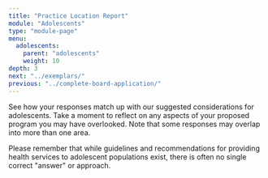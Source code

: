 ```yaml
---
title: "Practice Location Report"
module: "Adolescents"
type: "module-page"
menu:
  adolescents:
    parent: "adolescents"
    weight: 10
depth: 3
next: "../exemplars/"
previous: "../complete-board-application/"
---
```

<div class="pageblock"><p>See how your responses match up with our suggested considerations for adolescents. Take a moment to reflect on any aspects of your proposed program you may have overlooked. Note that some responses may overlap into more than one area.</p>
<p>Please remember that while guidelines and recommendations for providing health services to adolescent populations exist, there is often no single correct "answer" or approach.</p>
</div>
